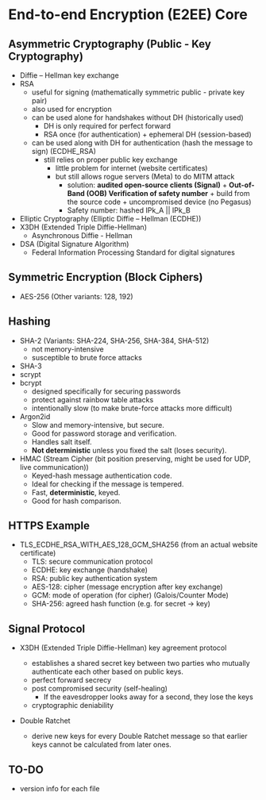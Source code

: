 # End-to-end Encryption (E2EE) Core

## Asymmetric Cryptography (Public - Key Cryptography)
- Diffie – Hellman key exchange
- RSA
  - useful for signing (mathematically symmetric public - private key pair)
  - also used for encryption
  - can be used alone for handshakes without DH (historically used)
    - DH is only required for perfect forward 
    - RSA once (for authentication) + ephemeral DH (session-based)
  - can be used along with DH for authentication (hash the message to sign) (ECDHE_RSA)
    - still relies on proper public key exchange 
      - little problem for internet (website certificates)
      - but still allows rogue servers (Meta) to do MITM attack
        - solution: __audited open-source clients (Signal)__ + __Out-of-Band (OOB) Verification of safety number__ + build from the source code + uncompromised device (no Pegasus)
        - Safety number: hashed IPk_A || IPk_B
- Elliptic Cryptography (Elliptic Diffie – Hellman (ECDHE))
- X3DH (Extended Triple Diffie-Hellman)
  - Asynchronous Diffie - Hellman
- DSA (Digital Signature Algorithm)
  - Federal Information Processing Standard for digital signatures


## Symmetric Encryption (Block Ciphers)
- AES-256 (Other variants: 128, 192)


## Hashing
- SHA-2 (Variants: SHA-224, SHA-256, SHA-384, SHA-512)
  - not memory-intensive
  - susceptible to brute force attacks
- SHA-3
- scrypt
- bcrypt 
  - designed specifically for securing passwords 
  - protect against rainbow table attacks
  - intentionally slow (to make brute-force attacks more difficult)
- Argon2id
  - Slow and memory-intensive, but secure.
  - Good for password storage and verification.
  - Handles salt itself.
  - __Not deterministic__ unless you fixed the salt (loses security).
- HMAC (Stream Cipher (bit position preserving, might be used for UDP, live communication))
  - Keyed-hash message authentication code.
  - Ideal for checking if the message is tempered.
  - Fast, __deterministic__, keyed.
  - Good for hash comparison.


## HTTPS Example
- TLS_ECDHE_RSA_WITH_AES_128_GCM_SHA256 (from an actual website certificate)
  - TLS: secure communication protocol
  - ECDHE: key exchange (handshake)
  - RSA: public key authentication system
  - AES-128: cipher (message encryption after key exchange)
  - GCM: mode of operation (for cipher) (Galois/Counter Mode)
  - SHA-256: agreed hash function (e.g. for secret → key)

## Signal Protocol
- X3DH  (Extended Triple Diffie-Hellman) key agreement protocol
  - establishes a shared secret key between two parties who mutually authenticate each other based on public keys.
  - perfect forward secrecy
  - post compromised security (self-healing)
    - If the eavesdropper looks away for a second, they lose the keys
  - cryptographic deniability

- Double Ratchet
  - derive new keys for every Double Ratchet message so that earlier keys cannot be calculated from later ones.

## TO-DO
- version info for each file